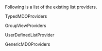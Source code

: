 <properties date="2016-05-10"
SortOrder="84"
/>

Following is a list of the existing list providers.

 

TypedMDOProviders

GroupViewProviders

UserDefinedListProvider

GenericMDOProviders

 

 
